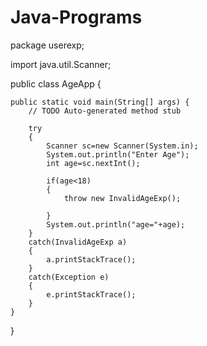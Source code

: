 # Java-Programs

package userexp;

import java.util.Scanner;

public class AgeApp {

	public static void main(String[] args) {
		// TODO Auto-generated method stub

		try
		{
			Scanner sc=new Scanner(System.in);
			System.out.println("Enter Age");
			int age=sc.nextInt();
			
			if(age<18)
			{
				throw new InvalidAgeExp();
				
			}
			System.out.println("age="+age);
		}
		catch(InvalidAgeExp a)
		{
			a.printStackTrace();
		}
		catch(Exception e)
		{
			e.printStackTrace();
		}
	}

}
